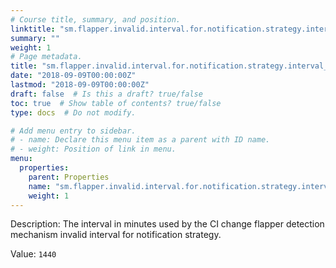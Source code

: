 ```yaml
---
# Course title, summary, and position.
linktitle: "sm.flapper.invalid.interval.for.notification.strategy.interval_threshold_in_minutes"
summary: ""
weight: 1
# Page metadata.
title: "sm.flapper.invalid.interval.for.notification.strategy.interval_threshold_in_minutes"
date: "2018-09-09T00:00:00Z"
lastmod: "2018-09-09T00:00:00Z"
draft: false  # Is this a draft? true/false
toc: true  # Show table of contents? true/false
type: docs  # Do not modify.

# Add menu entry to sidebar.
# - name: Declare this menu item as a parent with ID name.
# - weight: Position of link in menu.
menu:
  properties:
    parent: Properties
    name: "sm.flapper.invalid.interval.for.notification.strategy.interval_threshold_in_minutes"
    weight: 1
---
```


Description: The interval in minutes used by the CI change flapper detection mechanism invalid interval for notification strategy.


Value: `1440`